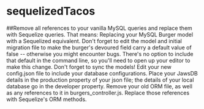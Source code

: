 # sequelizedTacos
##Remove all references to your vanilla MySQL queries and replace them with Sequelize queries.
That means:
Replacing your MySQL Burger model with a Sequelized equivalent.
Don't forget to edit the model and initial migration file to make the burger's devoured field carry a default value of false -- otherwise you might encounter bugs.
There's no option to include that default in the command line, so you'll need to open up your editor to make this change.
Don't forget to sync the models!
Edit your new config.json file to include your database configurations. Place your JawsDB details in the production property of your json file; the details of your local database go in the developer property.
Remove your old ORM file, as well as any references to it in burgers_controller.js. Replace those references with Sequelize's ORM methods.